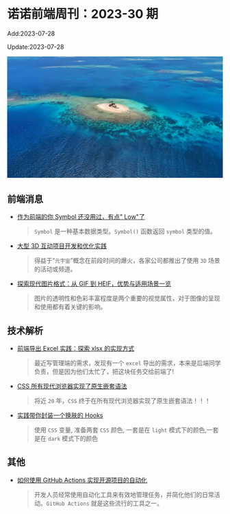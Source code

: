 <!--
 * @Description: weekly-29
 * @Author: zoeblow
 * @Email: zoeblow@gmail.com
 * @Date: 2023-01-01 20:20:35
 * @LastEditors: wangfuyuan
 * @LastEditTime: 2023-07-28 16:37:53
 * @FilePath: \nuofe-weekly1\2023\weekly-30.md
 -->

# 诺诺前端周刊：2023-30 期

Add:2023-07-28

Update:2023-07-28

![202330](../images/2023/202330.jpg)

## 前端消息

- [作为前端的你 Symbol 还没用过，有点" Low"了](https://mp.weixin.qq.com/s/jmKUIVnE5xqurxYBy4n27A)

  > `Symbol` 是一种基本数据类型。`Symbol()` 函数返回 `symbol` 类型的值。

- [大型 3D 互动项目开发和优化实践](https://mp.weixin.qq.com/s/0j6n0uA_TdXozZAeyOiDJA)

  > 得益于“`元宇宙`”概念在前段时间的爆火，各家公司都推出了使用 `3D` 场景的活动或频道。

- [探索现代图片格式：从 GIF 到 HEIF，优势与适用场景一览](https://mp.weixin.qq.com/s/k8A1dm4v2HEJIX12LYr8_Q)

  > 图片的透明性和色彩丰富程度是两个重要的视觉属性，对于图像的呈现和使用都有着关键的影响。

## 技术解析

- [前端导出 Excel 实践：探索 xlsx 的实现方式](https://mp.weixin.qq.com/s/6gLgFMM7WNaPRa_EPsTj3A)

  > 最近写管理端的需求，发现有一个 `excel` 导出的需求，本来是后端同学负责，但是因为他们太忙了，把这块任务交给前端了!

- [CSS 所有现代浏览器实现了原生嵌套语法](https://mp.weixin.qq.com/s/-moSaCKPHjMwi7bbj_dRZQ)

  > 将近 `20` 年，`CSS` 终于在所有现代浏览器实现了原生嵌套语法！！！

- [实践带你封装一个换肤的 Hooks](https://juejin.cn/post/7237020208648634429)

  > 使用 `CSS` 变量, 准备两套 `CSS` 颜色, 一套是在 `light` 模式下的颜色,一套是在 `dark` 模式下的颜色

## 其他

- [如何使用 GitHub Actions 实现开源项目的自动化](https://mp.weixin.qq.com/s/g6qehJGMz8PQYscbSmMNzA)

  > 开发人员经常使用自动化工具来有效地管理任务，并简化他们的日常活动。`GitHub Actions` 就是这些流行的工具之一。
